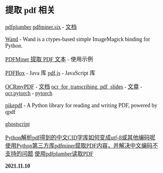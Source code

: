 <font size=4 face='楷体'>

## 提取 pdf 相关

[pdfplumber](https://github.com/jsvine/pdfplumber)
[pdfminer.six](https://github.com/pdfminer/pdfminer.six) - [文档](https://pdfminersix.readthedocs.io/en/latest/index.html)

[Wand](https://docs.wand-py.org/en/0.6.7/) - Wand is a ctypes-based simple ImageMagick binding for Python.

[PDFMiner 提取 PDF 文本](https://blog.csdn.net/Fighting_No1/article/details/51038942) - 使用示例

[PDFBox](http://pdfbox.apache.org/) - Java 库
[pdf.js](https://github.com/mozilla/pdf.js) - JavaScript 库

[OCRmyPDF](https://github.com/jbarlow83/OCRmyPDF) - [文档](https://ocrmypdf.readthedocs.io/en/latest/installation.html)
[ocr_for_transcribing_pdf_slides](https://github.com/EnkrateiaLucca/ocr_for_transcribing_pdf_slides) - [文章](https://towardsdatascience.com/faster-notes-with-python-and-deep-learning-b713bbb3c186) - [ocr.pytorch](https://github.com/courao/ocr.pytorch) - [pytorch](https://pytorch.org/get-started/locally/)

[pikepdf](https://github.com/pikepdf/pikepdf) - A Python library for reading and writing PDF, powered by qpdf

[ghostscript](https://ghostscript.com/releases/index.html)

[Python解析pdf得到的中文CID字库如何变成utf-8或其他编码呢](https://www.zhihu.com/question/55063377)
[使用Python第三方库pdfminer提取PDF内容，并解决中文编码不支持的问题](https://zhuanlan.zhihu.com/p/29410051)
[使用pdfplumber读取PDF](https://www.jianshu.com/p/c5f474ab5716)

**2021.11.10**
